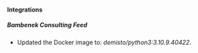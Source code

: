 #### Integrations
##### Bambenek Consulting Feed
- Updated the Docker image to: *demisto/python3:3.10.9.40422*.
